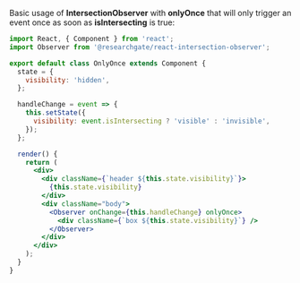 Basic usage of **IntersectionObserver** with **onlyOnce** that will only trigger an event once as soon as **isIntersecting** is true:

```jsx
import React, { Component } from 'react';
import Observer from '@researchgate/react-intersection-observer';

export default class OnlyOnce extends Component {
  state = {
    visibility: 'hidden',
  };

  handleChange = event => {
    this.setState({
      visibility: event.isIntersecting ? 'visible' : 'invisible',
    });
  };

  render() {
    return (
      <div>
        <div className={`header ${this.state.visibility}`}>
          {this.state.visibility}
        </div>
        <div className="body">
          <Observer onChange={this.handleChange} onlyOnce>
            <div className={`box ${this.state.visibility}`} />
          </Observer>
        </div>
      </div>
    );
  }
}
```